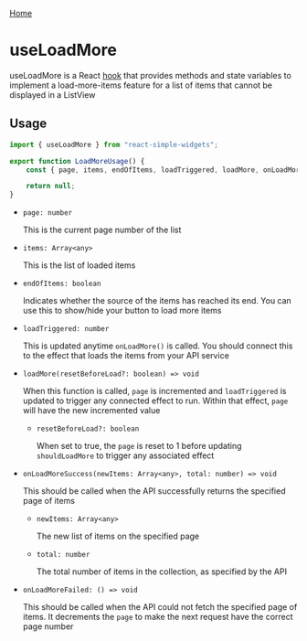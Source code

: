 [Home](../../../README.md)

# useLoadMore

useLoadMore is a React [hook](https://reactjs.org/docs/hooks-intro.html) that provides methods and
state variables to implement a load-more-items feature for a list of items that cannot be displayed
in a ListView

## Usage

```jsx
import { useLoadMore } from "react-simple-widgets";

export function LoadMoreUsage() {
    const { page, items, endOfItems, loadTriggered, loadMore, onLoadMoreSuccess, onLoadMoreFailed } = useLoadMore();

    return null;
}
```

-   `page: number`

    This is the current page number of the list

-   `items: Array<any>`

    This is the list of loaded items

-   `endOfItems: boolean`

    Indicates whether the source of the items has reached its end. You can use this to show/hide
    your button to load more items

-   `loadTriggered: number`

    This is updated anytime `onLoadMore()` is called. You should connect this to the effect that
    loads the items from your API service

-   `loadMore(resetBeforeLoad?: boolean) => void`

    When this function is called, `page` is incremented and `loadTriggered` is updated to trigger
    any connected effect to run. Within that effect, `page` will have the new incremented value

    -   `resetBeforeLoad?: boolean`

        When set to true, the `page` is reset to 1 before updating `shouldLoadMore` to trigger any
        associated effect

-   `onLoadMoreSuccess(newItems: Array<any>, total: number) => void`

    This should be called when the API successfully returns the specified page of items

    -   `newItems: Array<any>`

        The new list of items on the specified page

    -   `total: number`

        The total number of items in the collection, as specified by the API

-   `onLoadMoreFailed: () => void`

    This should be called when the API could not fetch the specified page of items. It decrements
    the `page` to make the next request have the correct page number
